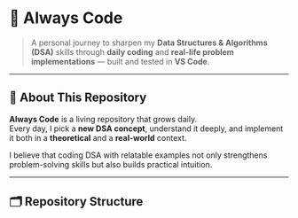 # 🚀 Always Code

> A personal journey to sharpen my **Data Structures & Algorithms (DSA)** skills through **daily coding** and **real-life problem implementations** — built and tested in **VS Code**.

---

## 🧩 About This Repository

**Always Code** is a living repository that grows daily.  
Every day, I pick a **new DSA concept**, understand it deeply, and implement it both in a **theoretical** and a **real-world** context.

I believe that coding DSA with relatable examples not only strengthens problem-solving skills but also builds practical intuition.

---

## 🗂 Repository Structure

